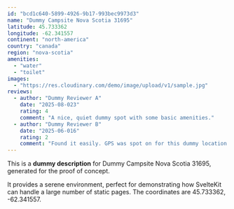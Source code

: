 ```yaml
---
id: "bcd1c640-5899-4926-9b17-993bec9973d3"
name: "Dummy Campsite Nova Scotia 31695"
latitude: 45.733362
longitude: -62.341557
continent: "north-america"
country: "canada"
region: "nova-scotia"
amenities:
  - "water"
  - "toilet"
images:
  - "https://res.cloudinary.com/demo/image/upload/v1/sample.jpg"
reviews:
  - author: "Dummy Reviewer A"
    date: "2025-08-023"
    rating: 4
    comment: "A nice, quiet dummy spot with some basic amenities."
  - author: "Dummy Reviewer B"
    date: "2025-06-016"
    rating: 2
    comment: "Found it easily. GPS was spot on for this dummy location."
---
```


This is a **dummy description** for Dummy Campsite Nova Scotia 31695, generated for the proof of concept.

It provides a serene environment, perfect for demonstrating how SvelteKit can handle a large number of static pages. The coordinates are 45.733362, -62.341557.
